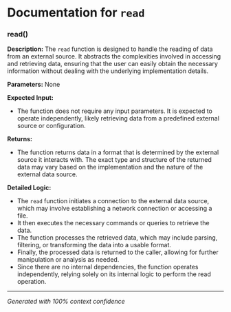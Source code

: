 # Documentation for `read`

### read()

**Description:**
The `read` function is designed to handle the reading of data from an external source. It abstracts the complexities involved in accessing and retrieving data, ensuring that the user can easily obtain the necessary information without dealing with the underlying implementation details.

**Parameters:**
None

**Expected Input:**
- The function does not require any input parameters. It is expected to operate independently, likely retrieving data from a predefined external source or configuration.

**Returns:**
- The function returns data in a format that is determined by the external source it interacts with. The exact type and structure of the returned data may vary based on the implementation and the nature of the external data source.

**Detailed Logic:**
- The `read` function initiates a connection to the external data source, which may involve establishing a network connection or accessing a file.
- It then executes the necessary commands or queries to retrieve the data.
- The function processes the retrieved data, which may include parsing, filtering, or transforming the data into a usable format.
- Finally, the processed data is returned to the caller, allowing for further manipulation or analysis as needed.
- Since there are no internal dependencies, the function operates independently, relying solely on its internal logic to perform the read operation.

---
*Generated with 100% context confidence*
